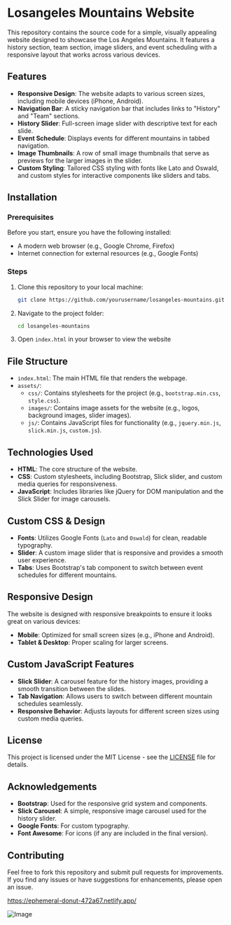 # Losangeles Mountains Website

This repository contains the source code for a simple, visually appealing website designed to showcase the Los Angeles Mountains. It features a history section, team section, image sliders, and event scheduling with a responsive layout that works across various devices.

## Features

- **Responsive Design**: The website adapts to various screen sizes, including mobile devices (iPhone, Android).
- **Navigation Bar**: A sticky navigation bar that includes links to "History" and "Team" sections.
- **History Slider**: Full-screen image slider with descriptive text for each slide.
- **Event Schedule**: Displays events for different mountains in tabbed navigation.
- **Image Thumbnails**: A row of small image thumbnails that serve as previews for the larger images in the slider.
- **Custom Styling**: Tailored CSS styling with fonts like Lato and Oswald, and custom styles for interactive components like sliders and tabs.

## Installation

### Prerequisites

Before you start, ensure you have the following installed:

- A modern web browser (e.g., Google Chrome, Firefox)
- Internet connection for external resources (e.g., Google Fonts)

### Steps

1. Clone this repository to your local machine:

   ```bash
   git clone https://github.com/yourusername/losangeles-mountains.git
   ```
2. Navigate to the project folder:
   ```bash
   cd losangeles-mountains
   ```
3. Open `index.html` in your browser to view the website
## File Structure

- `index.html`: The main HTML file that renders the webpage.
- `assets/`:
  - `css/`: Contains stylesheets for the project (e.g., `bootstrap.min.css`, `style.css`).
  - `images/`: Contains image assets for the website (e.g., logos, background images, slider images).
  - `js/`: Contains JavaScript files for functionality (e.g., `jquery.min.js`, `slick.min.js`, `custom.js`).

## Technologies Used

- **HTML**: The core structure of the website.
- **CSS**: Custom stylesheets, including Bootstrap, Slick slider, and custom media queries for responsiveness.
- **JavaScript**: Includes libraries like jQuery for DOM manipulation and the Slick Slider for image carousels.

## Custom CSS & Design

- **Fonts**: Utilizes Google Fonts (`Lato` and `Oswald`) for clean, readable typography.
- **Slider**: A custom image slider that is responsive and provides a smooth user experience.
- **Tabs**: Uses Bootstrap's tab component to switch between event schedules for different mountains.

## Responsive Design

The website is designed with responsive breakpoints to ensure it looks great on various devices:

- **Mobile**: Optimized for small screen sizes (e.g., iPhone and Android).
- **Tablet & Desktop**: Proper scaling for larger screens.

## Custom JavaScript Features

- **Slick Slider**: A carousel feature for the history images, providing a smooth transition between the slides.
- **Tab Navigation**: Allows users to switch between different mountain schedules seamlessly.
- **Responsive Behavior**: Adjusts layouts for different screen sizes using custom media queries.

## License

This project is licensed under the MIT License - see the [LICENSE](LICENSE) file for details.

## Acknowledgements

- **Bootstrap**: Used for the responsive grid system and components.
- **Slick Carousel**: A simple, responsive image carousel used for the history slider.
- **Google Fonts**: For custom typography.
- **Font Awesome**: For icons (if any are included in the final version).

## Contributing

Feel free to fork this repository and submit pull requests for improvements. If you find any issues or have suggestions for enhancements, please open an issue.

<https://ephemeral-donut-472a67.netlify.app/>

![Image](ttps://i.ibb.co/DpPGTLK/ephemeral-donut-472a67-netlify-app.png) 
